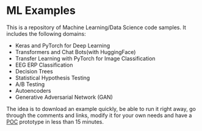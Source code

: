 # ML Examples

This is a repository of Machine Learning/Data Science code samples. It includes the following domains:

  * Keras and PyTorch for Deep Learning
  * Transformers and Chat Bots(with HuggingFace)
  * Transfer Learning with PyTorch for Image Classification
  * EEG ERP Classification
  * Decision Trees
  * Statistical Hypothesis Testing
  * A/B Testing
  * Autoencoders
  * Generative Adversarial Network (GAN)

The idea is to download an example quickly, be able to run it right away, go through the comments and links, modify it for your own needs and have a [POC](https://en.wikipedia.org/wiki/Proof_of_concept) prototype in less than 15 minutes.
